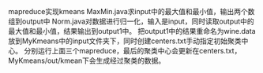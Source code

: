 mapreduce实现kmeans
MaxMin.java求input中的最大值和最小值，输出两个数组到output中
Norm.java对数据进行归一化，输入是input，同时读取output中的最大值和最小值，结果输出到output1中。
把output1中的结果重命名为wine.data放到MyKmeans中的input文件夹下，同时创建centers.txt手动指定初始聚类中心。
分别运行上面三个mapreduce，最后的聚类中心会更新在centers.txt，MyKmeans/out/kmean下会生成经过聚类的数据。
